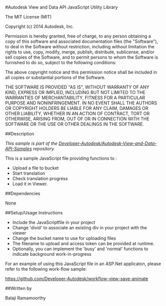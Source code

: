 #Autodesk View and Data API JavaScript Utility Library

The MIT License (MIT)

Copyright (c) 2014 Autodesk, Inc.

Permission is hereby granted, free of charge, to any person obtaining a copy
of this software and associated documentation files (the "Software"), to deal
in the Software without restriction, including without limitation the rights
to use, copy, modify, merge, publish, distribute, sublicense, and/or sell
copies of the Software, and to permit persons to whom the Software is
furnished to do so, subject to the following conditions:

The above copyright notice and this permission notice shall be included in all
copies or substantial portions of the Software.

THE SOFTWARE IS PROVIDED "AS IS", WITHOUT WARRANTY OF ANY KIND, EXPRESS OR
IMPLIED, INCLUDING BUT NOT LIMITED TO THE WARRANTIES OF MERCHANTABILITY,
FITNESS FOR A PARTICULAR PURPOSE AND NONINFRINGEMENT. IN NO EVENT SHALL THE
AUTHORS OR COPYRIGHT HOLDERS BE LIABLE FOR ANY CLAIM, DAMAGES OR OTHER
LIABILITY, WHETHER IN AN ACTION OF CONTRACT, TORT OR OTHERWISE, ARISING FROM,
OUT OF OR IN CONNECTION WITH THE SOFTWARE OR THE USE OR OTHER DEALINGS IN THE
SOFTWARE.


##Description

*This sample is part of the [Developer-Autodesk/Autodesk-View-and-Data-API-Samples](https://github.com/Developer-Autodesk/autodesk-view-and-data-api-samples) repository.*

This is a sample JavaScript file providing functions to :

* Upload a file to bucket
* Start translation
* Check translation progress
* Load it in Viewer. 

##Dependencies

None

##Setup/Usage Instructions

* Include the JavaScriptfile in your project
* Change 'divid' to associate an existing div in your project with the viewer
* Change the bucket name to use for uploading files
* The filename to upload and access token can be provided at runtime.
* Optionally, you can implement the 'busy' and 'normal' functions to 
  indicate background work-in-progress 
  
For an example of using this JavaScript file in an ASP.Net applicaton, please refer to the
following work-flow sample:

https://github.com/Developer-Autodesk/workflow-view-save-animate

##Written by 

Balaji Ramamoorthy



